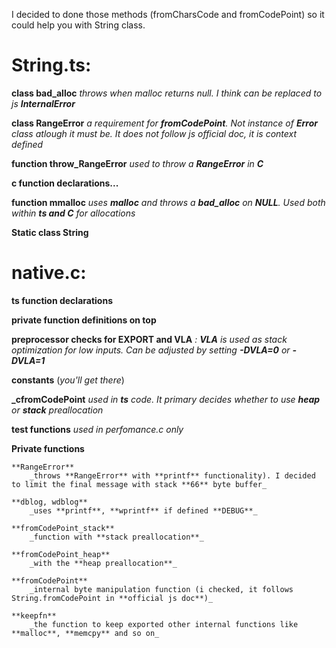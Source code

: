 I decided to done those methods (fromCharsCode and fromCodePoint) so it could help you with String class. 
# **String.ts**:
  **class bad_alloc**
      _throws when malloc returns null. I think can be replaced to js **InternalError**_

  **class RangeError**
      _a requirement for **fromCodePoint**. Not instance of **Error** class atlough it must be. It does not follow js official doc, it is context defined_

   **function throw_RangeError**
      _used to throw a **RangeError** in **C**_

   **c function declarations...**

   **function mmalloc**
       _uses **malloc** and throws a **bad_alloc** on **NULL**. Used both within **ts and C** for allocations_

   **Static class String**
# **native.c**:

   **ts function declarations**

   **private function definitions on top**

   **preprocessor checks for EXPORT and VLA**
        _: **VLA** is used as stack optimization for low inputs. Can be adjusted by setting **-DVLA=0** or **-DVLA=1**_

   **constants** (_you'll get there_)

   **_cfromCodePoint**
          _used in **ts** code. It primary decides whether to use **heap** or **stack** preallocation_

   **test functions**
          _used in perfomance.c only_

   **Private functions**

    **RangeError**
        _throws **RangeError** with **printf** functionality). I decided to limit the final message with stack **66** byte buffer_

    **dblog, wdblog**
        _uses **printf**, **wprintf** if defined **DEBUG**_

    **fromCodePoint_stack** 
        _function with **stack preallocation**_

    **fromCodePoint_heap**
        _with the **heap preallocation**_

    **fromCodePoint**
        _internal byte manipulation function (i checked, it follows String.fromCodePoint in **official js doc**)_

    **keepfn**
        _the function to keep exported other internal functions like **malloc**, **memcpy** and so on_
